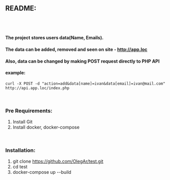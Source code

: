 ## README:
<br>
<br>

#### The project stores users data(Name, Emails).
#### The data can be added, removed and seen on site - http://app.loc
#### Also, data can be changed by making POST request directly to PHP API
#### example:
```
curl -X POST -d "action=add&data[name]=ivan&data[email]=ivan@mail.com" http://api.app.loc/index.php 
```
<br>

### Pre Requirements:
1. Install Git
2. Install docker, docker-compose

<br>

### Installation:
1. git clone https://github.com/OlegAr/test.git
2. cd test
3. docker-compose up --build

